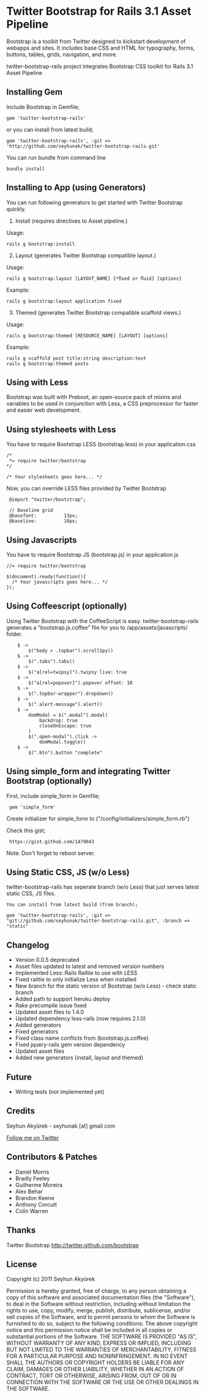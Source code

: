 # Twitter Bootstrap for Rails 3.1 Asset Pipeline
Bootstrap is a toolkit from Twitter designed to kickstart development of webapps and sites.
It includes base CSS and HTML for typography, forms, buttons, tables, grids, navigation, and more.


twitter-bootstrap-rails project integrates Bootstrap CSS toolkit for Rails 3.1 Asset Pipeline


## Installing Gem

Include Bootstrap in Gemfile;

    gem 'twitter-bootstrap-rails'

or you can install from latest build;

    gem 'twitter-bootstrap-rails', :git => 'http://github.com/seyhunak/twitter-bootstrap-rails.git'

You can run bundle from command line

    bundle install


## Installing to App (using Generators)

You can run following generators to get started with Twitter Bootstrap quickly.


1. Install (requires directives to Asset pipeline.)


Usage:


    rails g bootstrap:install


2. Layout (generates Twitter Bootstrap compatible layout.)


Usage:


    rails g bootstrap:layout [LAYOUT_NAME] [*ﬁxed or ﬂuid] [options]


Example:


    rails g bootstrap:layout application fixed


3. Themed (generates Twitter Bootstrap compatible scaffold views.)


Usage:


    rails g bootstrap:themed [RESOURCE_NAME] [LAYOUT] [options]
     

Example:


    rails g scaffold post title:string description:text
    rails g bootstrap:themed posts
     


## Using with Less

Bootstrap was built with Preboot, an open-source pack of mixins and variables to be used in conjunction with Less, a CSS preprocessor for faster and easier web development.

## Using stylesheets with Less

You have to require Bootstrap LESS (bootstrap.less) in your application.css

    /*
     *= require twitter/bootstrap
    */

    /* Your stylesheets goes here... */


Now, you can override LESS files provided by Twitter Bootstrap

     @import "twitter/bootstrap";

     // Baseline grid
     @basefont:          13px;
     @baseline:          18px;


## Using Javascripts

You have to require Bootstrap JS (bootstrap.js) in your application.js

    //= require twitter/bootstrap

    $(document).ready(function(){
      /* Your javascripts goes here... */
    });


## Using Coffeescript (optionally)

Using Twitter Bootstrap with the CoffeeScript is easy.
twitter-bootstrap-rails generates a "bootstrap.js.coffee" file for you
to /app/assets/javascripts/ folder.

		$ ->
			$("body > .topbar").scrollSpy()
		$ ->
			$(".tabs").tabs()
		$ ->
			$("a[rel=twipsy]").twipsy live: true
		$ ->
			$("a[rel=popover]").popover offset: 10
		$ ->
			$(".topbar-wrapper").dropdown()
		$ ->
			$(".alert-message").alert()
		$ ->
			domModal = $(".modal").modal(
				backdrop: true
				closeOnEscape: true
			)
			$(".open-modal").click ->
				domModal.toggle()
		$ ->
			$(".btn").button "complete"


## Using simple_form and integrating Twitter Bootstrap (optionally)

First, include simple_form in Gemfile;

     gem 'simple_form'


Create initializer for simple_form to ("/config/initializers/simple_form.rb")


Check this gist;

     https://gist.github.com/1479043


Note: Don't forget to reboot server.


## Using Static CSS, JS (w/o Less)

twitter-bootstrap-rails has seperate branch (w/o Less) that just serves latest static CSS, JS files.

    You can install from latest build (from branch);

    gem 'twitter-bootstrap-rails', :git => "git://github.com/seyhunak/twitter-bootstrap-rails.git", :branch => "static"


## Changelog
<ul>
  <li>Version 0.0.5 deprecated</li>
  <li>Asset files updated to latest and removed version numbers</li>
  <li>Implemented Less::Rails Railtie to use with LESS</li>
  <li>Fixed railtie to only initialize Less when installed</li>
  <li>New branch for the static version of Bootstrap (w/o Less) - check static branch</li>
  <li>Added path to support heroku deploy</li>
  <li>Rake precompile issue fixed</li>
  <li>Updated asset files to 1.4.0</li>
  <li>Updated dependency less-rails (now requires 2.1.0)</li>
  <li>Added generators</li>
  <li>Fixed generators</li>
  <li>Fixed class name conflicts from (bootstrap.js.coffee)</li>
  <li>Fixed jquery-rails gem version dependency</li>
  <li>Updated asset files</li>
  <li>Added new generators (install, layout and themed)</li>
</ul>


## Future
<ul>
  <li>Writing tests (not implemented yet)</li>
</ul>


## Credits
Seyhun Akyürek - seyhunak [at] gmail com

[Follow me on Twitter](http://twitter.com/seyhunak "Twitter")


## Contributors & Patches
<ul>
  <li>Daniel Morris</li>
  <li>Bradly Feeley</li>
  <li>Guilherme Moreira</li>
  <li>Alex Behar</li>
  <li>Brandon Keene</li>
  <li>Anthony Corcutt</li>
  <li>Colin Warren</li>
</ul>


## Thanks
Twitter Bootstrap
http://twitter.github.com/bootstrap


## License
Copyright (c) 2011 Seyhun Akyürek

Permission is hereby granted, free of charge, to any person obtaining a copy of this software and associated documentation files (the "Software"), to deal in the Software without restriction, including without limitation the rights to use, copy, modify, merge, publish, distribute, sublicense, and/or sell copies of the Software, and to permit persons to whom the Software is furnished to do so, subject to the following conditions:
The above copyright notice and this permission notice shall be included in all copies or substantial portions of the Software.
THE SOFTWARE IS PROVIDED "AS IS", WITHOUT WARRANTY OF ANY KIND, EXPRESS OR IMPLIED, INCLUDING BUT NOT LIMITED TO THE WARRANTIES OF MERCHANTABILITY, FITNESS FOR A PARTICULAR PURPOSE AND NONINFRINGEMENT. IN NO EVENT SHALL THE AUTHORS OR COPYRIGHT HOLDERS BE LIABLE FOR ANY CLAIM, DAMAGES OR OTHER LIABILITY, WHETHER IN AN ACTION OF CONTRACT, TORT OR OTHERWISE, ARISING FROM, OUT OF OR IN CONNECTION WITH THE SOFTWARE OR THE USE OR OTHER DEALINGS IN THE SOFTWARE.
